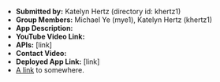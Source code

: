 * **Submitted by:** Katelyn Hertz (directory id: khertz1)
* **Group Members:** Michael Ye (mye1), Katelyn Hertz (khertz1)
* **App Description:**
* **YouTube Video Link:**
* **APIs:** [link]
* **Contact Video:**
* **Deployed App Link:** [link]
* [A link](https://markdowntohtml.com) to somewhere.
